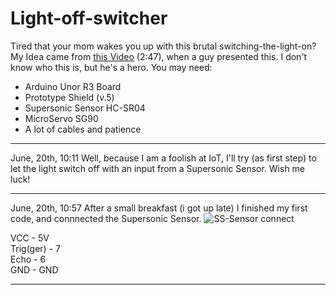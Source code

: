 # Light-off-switcher
Tired that your mom wakes you up with this brutal switching-the-light-on? My Idea came from [this Video](https://www.youtube.com/watch?v=XNcZpjLA3yI) (2:47), when a guy presented this. I don't know who this is, but he's a hero.
You may need:
* Arduino Unor R3 Board
* Prototype Shield (v.5)
* Supersonic Sensor HC-SR04
* MicroServo SG90
* A lot of cables and patience
________________________________________________________________________________________________________________________________
June, 20th, 10:11
Well, because I am a foolish at IoT, I'll try (as first step) to let the light switch off with an input from a Supersonic Sensor.
Wish me luck!
________________________________________________________________________________________________________________________________
June, 20th, 10:57
After a small breakfast (i got up late) I finished my first code, and connnected the Supersonic Sensor.
![SS-Sensor connect](https://github.com/user-attachments/assets/64cf7565-8ab5-4add-918b-5b5d57c22de2)

VCC - 5V  
Trig(ger) - 7  
Echo - 6  
GND - GND  
________________________________________________________________________________________________________________________________
